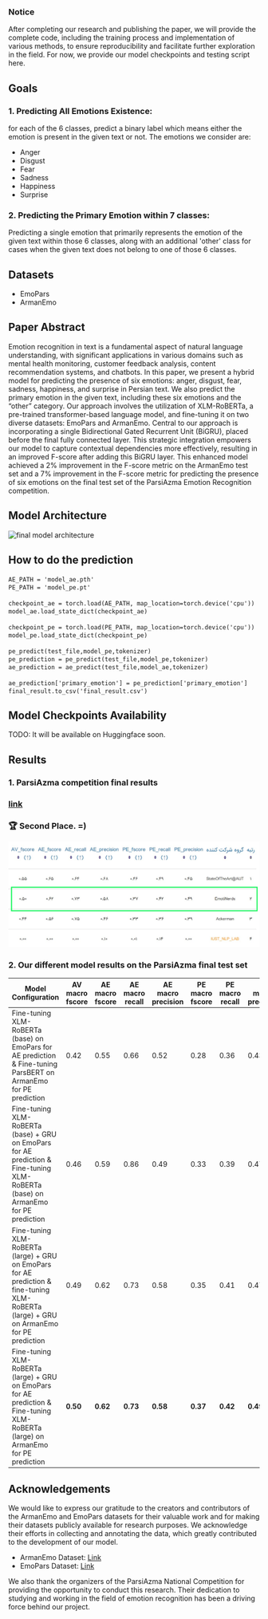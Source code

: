 ### Notice
After completing our research and publishing the paper, we will provide the complete code, including the training process and implementation of various methods, to ensure reproducibility and facilitate further exploration in the field.
For now, we provide our model checkpoints and testing script here.

## Goals

### 1. Predicting All Emotions Existence:
for each of the 6 classes, predict a binary label which means either the emotion is present in the given text or not. 
The emotions we consider are:
 - Anger
 - Disgust
 - Fear
 - Sadness
 - Happiness
 - Surprise

### 2. Predicting the Primary Emotion within 7 classes:
Predicting a single emotion that primarily represents the emotion of the given text within those 6 classes, along with an additional 'other' class for cases when the given text does not belong to one of those 6 classes.

## Datasets
 - EmoPars
 - ArmanEmo

## Paper Abstract
Emotion recognition in text is a fundamental aspect of natural language understanding, with significant applications in various domains such as mental health monitoring, customer feedback analysis, content recommendation systems, and chatbots. In this paper, we present a hybrid model for predicting the presence of six emotions: anger, disgust, fear, sadness, happiness, and surprise in Persian text. We also predict the primary emotion in the given text, including these six emotions and the “other” category. Our approach involves the utilization of XLM-RoBERTa, a pre-trained transformer-based language model, and fine-tuning it on two diverse datasets: EmoPars and ArmanEmo. Central to our approach is incorporating a single Bidirectional Gated Recurrent Unit (BiGRU), placed before the final fully connected layer. This strategic integration empowers our model to capture contextual dependencies more effectively, resulting in an improved F-score after adding this BiGRU layer. This enhanced model achieved a 2% improvement in the F-score metric on the ArmanEmo test set and a 7% improvement in the F-score metric for predicting the presence of six emotions on the final test set of the ParsiAzma Emotion Recognition competition.

## Model Architecture
<img src="https://github.com/faezesarlakifar/text-emotion-recognition/assets/63340593/dac0da99-fb4d-44a0-9a42-82f3bb545a25"
 alt="final model architecture" width="608" height="390">

## How to do the prediction
```
AE_PATH = 'model_ae.pth'
PE_PATH = 'model_pe.pt'

checkpoint_ae = torch.load(AE_PATH, map_location=torch.device('cpu'))
model_ae.load_state_dict(checkpoint_ae)

checkpoint_pe = torch.load(PE_PATH, map_location=torch.device('cpu'))
model_pe.load_state_dict(checkpoint_pe)

pe_predict(test_file,model_pe,tokenizer)
pe_prediction = pe_predict(test_file,model_pe,tokenizer)
ae_prediction = ae_predict(test_file,model_ae,tokenizer)

ae_prediction['primary_emotion'] = pe_prediction['primary_emotion']
final_result.to_csv('final_result.csv')

```
## Model Checkpoints Availability
TODO: It will be available on Huggingface soon.

## Results
### 1. ParsiAzma competition final results
### [link](https://parsiazma.ir/)
### 🏆 Second Place. =)
![Result Table](images/ParsiAzma-final-result.jpg)

### 2. Our different model results on the ParsiAzma final test set 
| Model Configuration                                | AV macro fscore | AE macro fscore | AE macro recall | AE macro precision | PE macro fscore | PE macro recall | PE macro precision |
|----------------------------------------------------|-----------|-----------|-----------|-------------|-----------|-----------|-------------|
| Fine-tuning XLM-RoBERTa (base) on EmoPars for AE prediction & Fine-tuning ParsBERT on ArmanEmo for PE prediction | 0.42      | 0.55      | 0.66      | 0.52        | 0.28      | 0.36      | 0.43        |
| Fine-tuning XLM-RoBERTa (base) + GRU on EmoPars for AE prediction & Fine-tuning XLM-RoBERTa (base) on ArmanEmo for PE prediction | 0.46      | 0.59      | 0.86      | 0.49        | 0.33      | 0.39      | 0.47        |
| Fine-tuning XLM-RoBERTa (large) + GRU on EmoPars for AE prediction & fine-tuning XLM-RoBERTa (large) + GRU on ArmanEmo for PE prediction| 0.49      | 0.62      | 0.73      | 0.58        | 0.35      | 0.41      | 0.47        |
| Fine-tuning XLM-RoBERTa (large) + GRU on EmoPars for AE prediction & Fine-tuning XLM-RoBERTa (large) on ArmanEmo for PE prediction| **0.50**      | **0.62**      | **0.73**      | **0.58**        | **0.37**      | **0.42**      | **0.49**        |


## Acknowledgements

We would like to express our gratitude to the creators and contributors of the ArmanEmo and EmoPars datasets for their valuable work and for making their datasets publicly available for research purposes. We acknowledge their efforts in collecting and annotating the data, which greatly contributed to the development of our model.

- ArmanEmo Dataset: [Link](https://github.com/arman-rayan-sharif/arman-text-emotion)
- EmoPars Dataset: [Link](https://github.com/nazaninsbr/Persian-Emotion-Detection)

We also thank the organizers of the ParsiAzma National Competition for providing the opportunity to conduct this research. Their dedication to studying and working in the field of emotion recognition has been a driving force behind our project.
